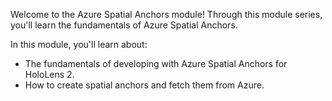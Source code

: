 Welcome to the Azure Spatial Anchors module! Through this module series, you'll learn the fundamentals of Azure Spatial Anchors.

In this module, you'll learn about:

* The fundamentals of developing with Azure Spatial Anchors for HoloLens 2.
* How to create spatial anchors and fetch them from Azure.

